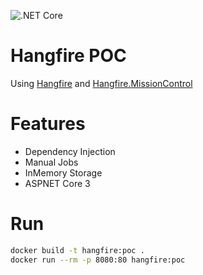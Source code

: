 ![.NET Core](https://github.com/alefcarlos/hangfire-manual-jobs/workflows/.NET%20Core/badge.svg)

Hangfire POC
=======

Using [Hangfire](https://github.com/HangfireIO/Hangfire#hangfire-) and [Hangfire.MissionControl ](https://github.com/ahydrax/Hangfire.MissionControl)

# Features 

- Dependency Injection
- Manual Jobs
- InMemory Storage
- ASPNET Core 3

# Run

```bash
docker build -t hangfire:poc .
docker run --rm -p 8080:80 hangfire:poc
```
